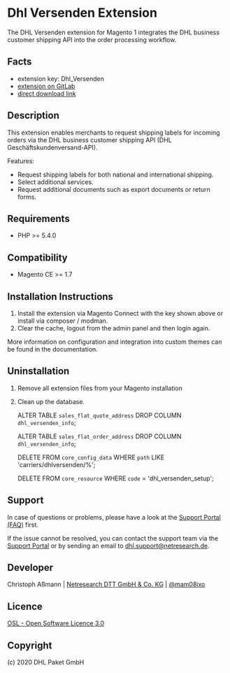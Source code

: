 Dhl Versenden Extension
=======================

The DHL Versenden extension for Magento 1 integrates the DHL business customer
shipping API into the order processing workflow.

Facts
-----
- extension key: Dhl_Versenden
- [extension on GitLab](https://git.netresearch.de/dhl/versenden-m1)
- [direct download link](https://git.netresearch.de/dhl/versenden-m1/repository/1.9.0/archive.tar.gz)

Description
-----------
This extension enables merchants to request shipping labels for incoming orders
via the DHL business customer shipping API (DHL Geschäftskundenversand-API).

Features:

* Request shipping labels for both national and international shipping.
* Select additional services.
* Request additional documents such as export documents or return forms.

Requirements
------------
- PHP >= 5.4.0

Compatibility
-------------
- Magento CE >= 1.7

Installation Instructions
-------------------------

1. Install the extension via Magento Connect with the key shown above or install
   via composer / modman.
2. Clear the cache, logout from the admin panel and then login again.

More information on configuration and integration into custom themes can be found
in the documentation.

Uninstallation
--------------
1. Remove all extension files from your Magento installation
2. Clean up the database.


    ALTER TABLE `sales_flat_quote_address` DROP COLUMN `dhl_versenden_info`;

    ALTER TABLE `sales_flat_order_address` DROP COLUMN `dhl_versenden_info`;

    DELETE FROM `core_config_data` WHERE `path` LIKE 'carriers/dhlversenden/%';
    
    DELETE FROM `core_resource` WHERE `code` = 'dhl_versenden_setup';

Support
-------
In case of questions or problems, please have a look at the
[Support Portal (FAQ)](https://dhl.support.netresearch.de/) first.

If the issue cannot be resolved, you can contact the support team via the
[Support Portal](https://dhl.support.netresearch.de/) or by sending an email
to <dhl.support@netresearch.de>.

Developer
---------
Christoph Aßmann | [Netresearch DTT GmbH & Co. KG](https://www.netresearch.de/) | [@mam08ixo](https://twitter.com/mam08ixo)

Licence
-------
[OSL - Open Software Licence 3.0](http://opensource.org/licenses/osl-3.0.php)

Copyright
---------
(c) 2020 DHL Paket GmbH
